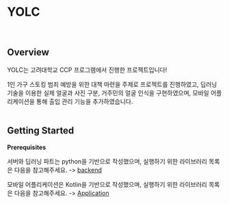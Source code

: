 # YOLC
<br/>

## Overview
YOLC는 고려대학교 CCP 프로그램에서 진행한 프로젝트입니다!   

1인 가구 스토킹 범죄 예방을 위한 대책 마련을 주제로 프로젝트를 진행하였고, 딥러닝 기술을 이용한 실제 얼굴과 사진 구분, 거주민의 얼굴 인식을 구현하였으며, 모바일 어플리케이션을 통해 출입 관리 기능을 추가하였습니다. 
<br/><br/>


## Getting Started

**Prerequisites**

서버와 딥러닝 파트는 python을 기반으로 작성했으며, 실행하기 위한 라이브러리 목록은 다음을 참고해주세요. -> 
[backend](https://github.com/Tin1209/YOLC/tree/main/YOLC_Backend-master)

모바일 어플리케이션은 Kotlin을 기반으로 작성했으며, 실행하기 위한 라이브러리 목록은 다음을 참고해주세요. -> 
[Application](https://github.com/Tin1209/YOLC/tree/main/YOLC_Android-main)
